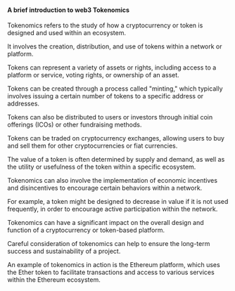 #### A brief introduction to web3 Tokenomics

Tokenomics refers to the study of how a cryptocurrency or token is designed and used within an ecosystem.

It involves the creation, distribution, and use of tokens within a network or platform.

Tokens can represent a variety of assets or rights, including access to a platform or service, voting rights, or ownership of an asset.

Tokens can be created through a process called "minting," which typically involves issuing a certain number of tokens to a specific address or addresses.

Tokens can also be distributed to users or investors through initial coin offerings (ICOs) or other fundraising methods.

Tokens can be traded on cryptocurrency exchanges, allowing users to buy and sell them for other cryptocurrencies or fiat currencies.

The value of a token is often determined by supply and demand, as well as the utility or usefulness of the token within a specific ecosystem.

Tokenomics can also involve the implementation of economic incentives and disincentives to encourage certain behaviors within a network.

For example, a token might be designed to decrease in value if it is not used frequently, in order to encourage active participation within the network.

Tokenomics can have a significant impact on the overall design and function of a cryptocurrency or token-based platform.

Careful consideration of tokenomics can help to ensure the long-term success and sustainability of a project.

An example of tokenomics in action is the Ethereum platform, which uses the Ether token to facilitate transactions and access to various services within the Ethereum ecosystem.
